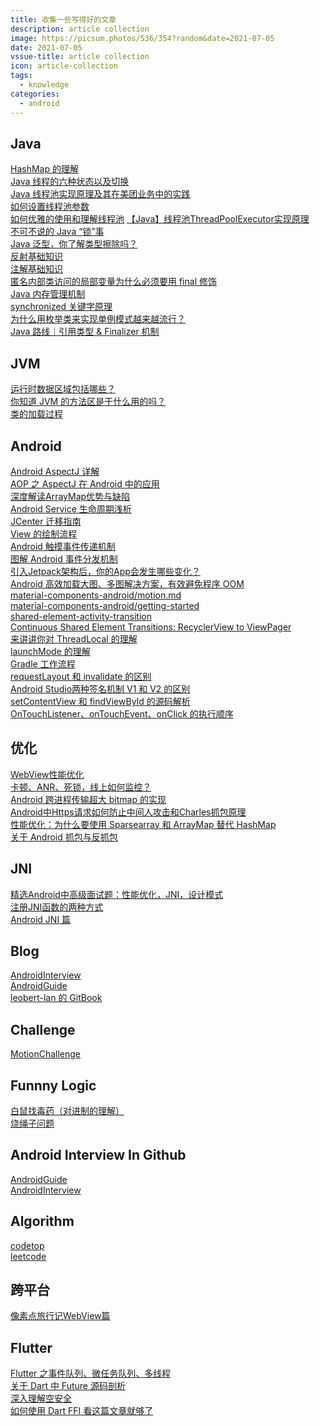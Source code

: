 ```yaml
---
title: 收集一些写得好的文章
description: article collection
image: https://picsum.photos/536/354?random&date=2021-07-05
date: 2021-07-05
vssue-title: article collection
icon: article-collection
tags:
  - knowledge
categories:
  - android
---
```


## Java
[HashMap 的理解](https://crossoverjie.top/2018/07/23/java-senior/ConcurrentHashMap/)<br/>
[Java 线程的六种状态以及切换](https://segmentfault.com/a/1190000038392244)<br/>
[Java 线程池实现原理及其在美团业务中的实践](https://tech.meituan.com/2020/04/02/java-pooling-pratice-in-meituan.html)<br/>
[如何设置线程池参数](https://www.cnblogs.com/thisiswhy/p/12690630.html)<br/>
[如何优雅的使用和理解线程池](https://crossoverjie.top/2018/07/29/java-senior/ThreadPool/)
[【Java】线程池ThreadPoolExecutor实现原理](https://itimetraveler.github.io/2018/02/13/%E3%80%90Java%E3%80%91%E7%BA%BF%E7%A8%8B%E6%B1%A0ThreadPoolExecutor%E5%AE%9E%E7%8E%B0%E5%8E%9F%E7%90%86/)<br/>
[不可不说的 Java “锁”事](https://tech.meituan.com/2018/11/15/java-lock.html)<br/>
[Java 泛型，你了解类型擦除吗？](https://blog.csdn.net/briblue/article/details/76736356)<br/>
[反射基础知识](https://www.liaoxuefeng.com/wiki/1252599548343744/1264799402020448)<br/>
[注解基础知识](https://www.liaoxuefeng.com/wiki/1252599548343744/1265102413966176)<br/>
[匿名内部类访问的局部变量为什么必须要用 final 修饰](https://blog.csdn.net/luzhensmart/article/details/103366682)<br/>
[Java 内存管理机制](https://www.cnblogs.com/steffen/p/11368018.html)<br/>
[synchronized 关键字原理](https://crossoverjie.top/2018/01/14/Synchronize/)<br/>
[为什么用枚举类来实现单例模式越来越流行？](https://juejin.cn/post/6844903925783461896#heading-14)<br/>
[Java 路线｜引用类型 & Finalizer 机制](https://juejin.cn/post/6909778303976996872/)<br/>

## JVM
[运行时数据区域包括哪些？](https://blog.csdn.net/qq_40657585/article/details/100659911)<br/>
[你知道 JVM 的方法区是干什么用的吗？](https://zhuanlan.zhihu.com/p/166190558)<br/>
[类的加载过程](https://github.com/Snailclimb/JavaGuide/blob/master/docs/java/jvm/%E7%B1%BB%E5%8A%A0%E8%BD%BD%E8%BF%87%E7%A8%8B.md#%E7%B1%BB%E5%8A%A0%E8%BD%BD%E8%BF%87%E7%A8%8B)<br/>

## Android
[Android AspectJ 详解](https://juejin.cn/post/6844903941054922760)<br/>
[AOP 之 AspectJ 在 Android 中的应用](https://www.jianshu.com/p/80a1e70598fe)<br/>
[深度解读ArrayMap优势与缺陷](http://gityuan.com/2019/01/13/arraymap/)<br/>
[Android Service 生命周期浅析](https://www.jianshu.com/p/cc25fbb5c0b3)<br/>
[JCenter 迁移指南](https://www.jianshu.com/p/4f49bb9e820e)<br/>
[View 的绘制流程](https://juejin.cn/post/6844903700918435854#heading-21)<br/>
[Android 触摸事件传递机制](https://jsonchao.github.io/2018/10/17/Android%E8%A7%A6%E6%91%B8%E4%BA%8B%E4%BB%B6%E4%BC%A0%E9%80%92%E6%9C%BA%E5%88%B6/)<br/>
[图解 Android 事件分发机制](https://www.jianshu.com/p/e99b5e8bd67b/)<br/>
[引入Jetpack架构后，你的App会发生哪些变化？](https://juejin.cn/post/6955491901265051661)<br/>
[Android 高效加载大图、多图解决方案，有效避免程序 OOM](https://blog.csdn.net/guolin_blog/article/details/9316683)<br/>
[material-components-android/motion.md](https://github.com/material-components/material-components-android/blob/master/docs/theming/Motion.md)<br/>
[material-components-android/getting-started](https://github.com/material-components/material-components-android/blob/master/docs/getting-started.md)<br/>
[shared-element-activity-transition](https://guides.codepath.com/android/shared-element-activity-transition)<br/>
[Continuous Shared Element Transitions: RecyclerView to ViewPager](https://android-developers.googleblog.com/2018/02/continuous-shared-element-transitions.html)<br/>
[来讲讲你对 ThreadLocal 的理解](https://www.cnblogs.com/jimoer/p/13649008.html)<br/>
[launchMode 的理解](https://zhuanlan.zhihu.com/p/265946165)<br/>
[Gradle 工作流程](https://cloud.tencent.com/developer/article/1032349)<br/>
[requestLayout 和 invalidate 的区别](https://www.jianshu.com/p/5ec0f278e0a3)<br/>
[Android Studio两种签名机制 V1 和 V2 的区别](https://www.jianshu.com/p/2f5b2f1ae05c)<br/>
[setContentView 和 findViewById 的源码解析](https://blog.dio.wtf/post/setcontentview-findviewbyid/#windowfindviewbyid)<br/>
[OnTouchListener、onTouchEvent、onClick 的执行顺序](https://www.jianshu.com/p/7c5bd3b97968)<br/>

## 优化
[WebView性能优化](https://tech.meituan.com/2017/06/09/webviewperf.html)<br/>
[卡顿、ANR、死锁，线上如何监控？](https://mp.weixin.qq.com/s/iMQCobmNju_wsApe797enQ)<br/>
[Android 跨进程传输超大 bitmap 的实现](https://blog.csdn.net/ylyg050518/article/details/97671874)<br/>
[Android中Https请求如何防止中间人攻击和Charles抓包原理](https://www.jianshu.com/p/1dd77e56cc3c)<br/>
[性能优化：为什么要使用 Sparsearray 和 ArrayMap 替代 HashMap](https://juejin.cn/post/6897892195483779080#heading-3)<br/>
[关于 Android 抓包与反抓包](https://blog.csdn.net/alcoholdi/article/details/106455192)<br/>

## JNI
[精选Android中高级面试题：性能优化，JNI，设计模式](https://cloud.tencent.com/developer/article/1614270)<br/>
[注册JNI函数的两种方式](https://blog.csdn.net/wwj_748/article/details/52347341)<br/>
[Android JNI 篇](https://www.jianshu.com/p/3dab1be3b9a4)<br/>

## Blog
[AndroidInterview](https://github.com/samwangds/AndroidInterview)<br/>
[AndroidGuide](https://github.com/leavesC/AndroidGuide)<br/>
[leobert-lan 的 GitBook](https://leobert-lan.github.io/)<br/>

## Challenge
[MotionChallenge](https://github.com/Jetpack-Missionary/MotionChallenge)<br/>

## Funnny Logic 
[白鼠找毒药（对进制的理解）](https://zhuanlan.zhihu.com/p/24375080)<br/>
[烧绳子问题](https://www.zhihu.com/question/31006492)<br/>

## Android Interview In Github
[AndroidGuide](https://github.com/leavesC/AndroidGuide)<br/>
[AndroidInterview](https://github.com/samwangds/AndroidInterview)<br/>

## Algorithm
[codetop](https://codetop.cc/home)<br/>
[leetcode](https://leetcode-cn.com/)<br/>

## 跨平台
[像素点旅行记WebView篇](https://juejin.cn/post/6847009771673878542)<br/>

## Flutter
[Flutter 之事件队列、微任务队列、多线程](https://www.cnblogs.com/zyzmlc/p/14088880.html)<br/>
[关于 Dart 中 Future 源码剖析](https://juejin.cn/post/6844903936910950413)<br/>
[深入理解空安全](https://dart.cn/null-safety/understanding-null-safety)<br/>
[如何使用 Dart FFI 看这篇文章就够了](https://juejin.cn/post/7055306930507497485)<br/>